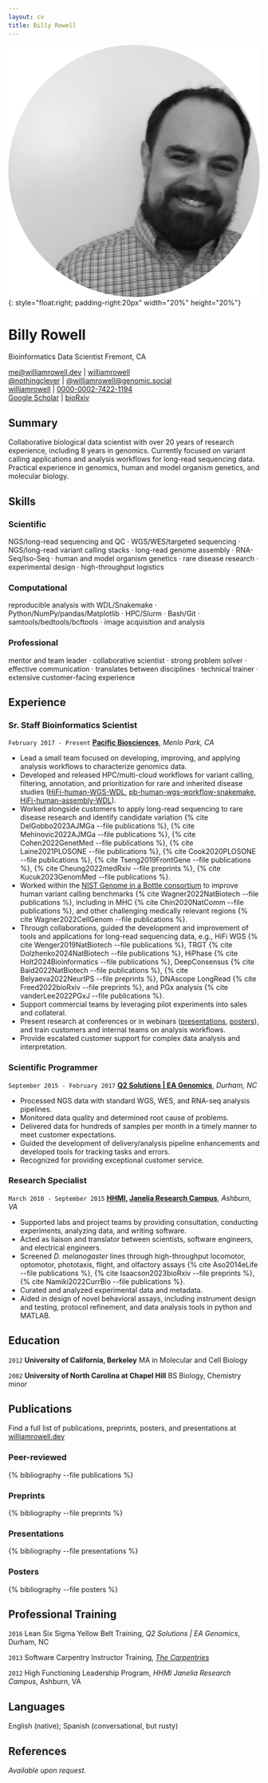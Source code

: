 ```yaml
---
layout: cv
title: Billy Rowell
---
```


![Billy Rowell](/media/avatar.png){: style="float:right; padding-right:20px" width="20%" height="20%"}
# Billy Rowell
Bioinformatics Data Scientist <i class="fa-solid fa-map-marker-alt"></i> Fremont, CA

<div id="webaddress">
<a href="mailto:me@williamrowell.dev"><i class="fa-solid fa-envelope"></i> me@williamrowell.dev</a> | <a href="https://www.linkedin.com/in/williamrowell"><i class="fa-brands fa-linkedin"></i> williamrowell</a><br/>
<a href="https://twitter.com/nothingclever"><i class="fa-brands fa-twitter"></i> @nothingclever</a> | <a href="https://genomic.social/@williamrowell" rel="me" ><i class="fa-brands fa-mastodon"></i> @williamrowell@genomic.social</a><br/>
<a href="https://github.com/williamrowell"><i class="fa-brands fa-github"></i> williamrowell</a> | <a href="https://orcid.org/0000-0002-7422-1194"><i class="ai ai-orcid-square"></i> 0000-0002-7422-1194</a><br/>
<a href="https://scholar.google.com/citations?user=S8ixTQIAAAAJ"><i class="ai ai-google-scholar-square"></i> Google Scholar</a> | <a href="https://www.biorxiv.org/search/author1%3AWilliam%2BJ%2BRowell"><i class="ai ai-biorxiv-square"></i> bioRxiv</a>
</div>

<p hidden>proven.lol/be04c7</p>

## Summary

Collaborative biological data scientist with over 20 years of research experience, including 8 years in genomics. Currently focused on variant calling applications and analysis workflows for long-read sequencing data. Practical experience in genomics, human and model organism genetics, and molecular biology.

## Skills

### Scientific

NGS/long-read sequencing and QC · WGS/WES/targeted sequencing · NGS/long-read variant calling stacks · long-read genome assembly · RNA-Seq/Iso-Seq · human and model organism genetics · rare disease research · experimental design · high-throughput logistics

### Computational

reproducible analysis with WDL/Snakemake · Python/NumPy/pandas/Matplotlib · HPC/Slurm · Bash/Git · samtools/bedtools/bcftools · image acquisition and analysis

### Professional

mentor and team leader · collaborative scientist · strong problem solver · effective communication · translates between disciplines · technical trainer · extensive customer-facing experience

## Experience

### Sr. Staff Bioinformatics Scientist

`February 2017 - Present`
__[Pacific Biosciences](https://www.pacb.com)__, *Menlo Park, CA*

- Lead a small team focused on developing, improving, and applying analysis workflows to characterize genomics data.
- Developed and released HPC/multi-cloud workflows for variant calling, filtering, annotation, and prioritization for rare and inherited disease studies ([HiFi-human-WGS-WDL](https://github.com/PacificBiosciences/HiFi-human-WGS-WDL), [pb-human-wgs-workflow-snakemake](https://github.com/PacificBiosciences/pb-human-wgs-workflow-snakemake), [HiFi-human-assembly-WDL](https://github.com/PacificBiosciences/HiFi-human-assembly-WDL)).
- Worked alongside customers to apply long-read sequencing to rare disease research and identify candidate variation {% cite DelGobbo2023AJMGa --file publications %}, {% cite Mehinovic2022AJMGa --file publications %}, {% cite Cohen2022GenetMed --file publications %}, {% cite Laine2021PLOSONE --file publications %}, {% cite Cook2020PLOSONE --file publications %}, {% cite Tseng2019FrontGene --file publications %}, {% cite Cheung2022medRxiv --file preprints %}, {% cite Kucuk2023GenomMed --file publications %}.
- Worked within the [NIST Genome in a Bottle consortium](https://www.nist.gov/programs-projects/genome-bottle) to improve human variant calling benchmarks {% cite Wagner2022NatBiotech --file publications %}, including in MHC {% cite Chin2020NatComm --file publications %}, and other challenging medically relevant regions {% cite Wagner2022CellGenom --file publications %}.
- Through collaborations, guided the development and improvement of tools and applications for long-read sequencing data, e.g., HiFi WGS {% cite Wenger2019NatBiotech --file publications %}, TRGT {% cite Dolzhenko2024NatBiotech --file publications %}, HiPhase {% cite Holt2024Bioinformatics --file publications %}, DeepConsensus {% cite Baid2022NatBiotech --file publications %}, {% cite Belyaeva2022NeurIPS --file preprints %},  DNAscope LongRead {% cite Freed2022bioRxiv --file preprints %}, and PGx analysis {% cite vanderLee2022PGxJ --file publications %}.
- Support commercial teams by leveraging pilot experiments into sales and collateral.
- Present research at conferences or in webinars ([presentations](#presentations), [posters](#posters)), and train customers and internal teams on analysis workflows.
- Provide escalated customer support for complex data analysis and interpretation.

### Scientific Programmer

`September 2015 - February 2017`
__[Q2 Solutions | EA Genomics](https://www.q2labsolutions.com/)__, *Durham, NC*

- Processed NGS data with standard WGS, WES, and RNA-seq analysis pipelines.
- Monitored data quality and determined root cause of problems.
- Delivered data for hundreds of samples per month in a timely manner to meet customer expectations.
- Guided the development of delivery/analysis pipeline enhancements and developed tools for tracking tasks and errors.
- Recognized for providing exceptional customer service.

### Research Specialist

`March 2010 - September 2015`
__[HHMI](https://hhmi.org), [Janelia Research Campus](http://janelia.org)__, *Ashburn, VA*

- Supported labs and project teams by providing consultation, conducting experiments, analyzing data, and writing software.
- Acted as liaison and translator between scientists, software engineers, and electrical engineers.
- Screened *D. melanogaster* lines through high-throughput locomotor, optomotor, phototaxis, flight, and olfactory assays {% cite Aso2014eLife --file publications %}, {% cite Isaacson2023bioRxiv --file preprints %}, {% cite Namiki2022CurrBio --file publications %}.
- Curated and analyzed experimental data and metadata.
- Aided in design of novel behavioral assays, including instrument design and testing, protocol refinement, and data analysis tools in python and MATLAB.

## Education

`2012`
__University of California, Berkeley__
MA in Molecular and Cell Biology

`2002`
__University of North Carolina at Chapel Hill__
BS Biology, Chemistry minor

## Publications

<div id="link-to-pubs">
Find a full list of publications, preprints, posters, and presentations at <a href="https://williamrowell.dev">williamrowell.dev</a>
</div>

### Peer-reviewed

{% bibliography --file publications %}

### Preprints

{% bibliography --file preprints %}

### Presentations

{% bibliography --file presentations %}

### Posters

{% bibliography --file posters %}

## Professional Training

`2016`
Lean Six Sigma Yellow Belt Training, *Q2 Solutions | EA Genomics*, Durham, NC

`2013`
Software Carpentry Instructor Training, [*The Carpentries*](https://carpentries.org)

`2012`
High Functioning Leadership Program, *HHMI Janelia Research Campus*, Ashburn, VA

## Languages

English (native); Spanish (conversational, but rusty)

## References

*Available upon request.*

<!-- ### Footer

Last updated: April 2024 -->
